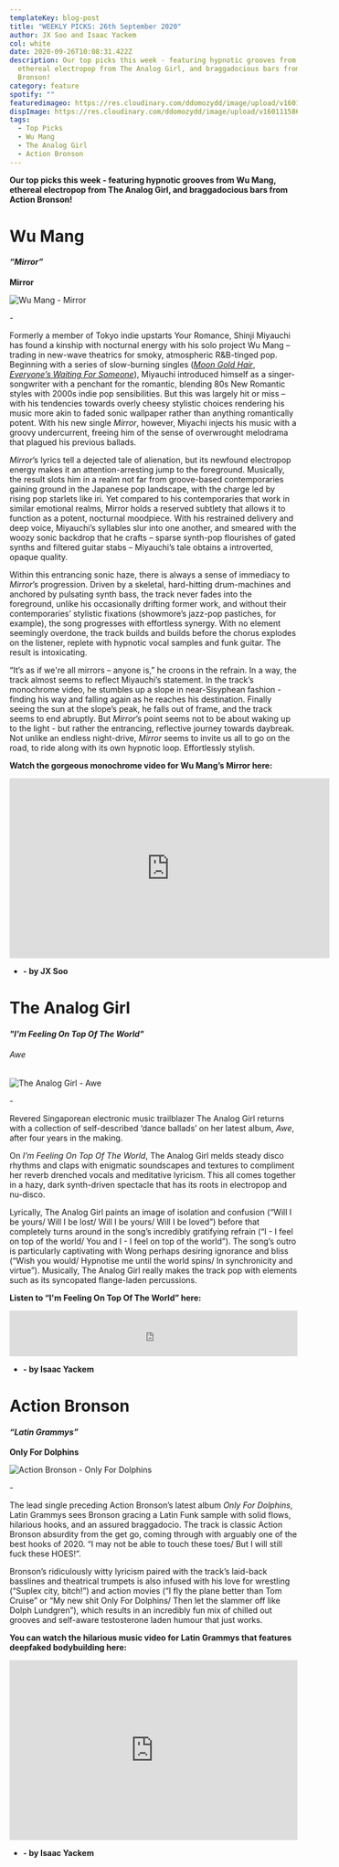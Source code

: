 ```yaml
---
templateKey: blog-post
title: "WEEKLY PICKS: 26th September 2020"
author: JX Soo and Isaac Yackem
col: white
date: 2020-09-26T10:08:31.422Z
description: Our top picks this week - featuring hypnotic grooves from Wu Mang,
  ethereal electropop from The Analog Girl, and braggadocious bars from Action
  Bronson!
category: feature
spotify: ""
featuredimageo: https://res.cloudinary.com/ddomozydd/image/upload/v1601115848/Bannerweek_z21qov.jpg
dispImage: https://res.cloudinary.com/ddomozydd/image/upload/v1601115863/WeeklyCard_tylv3b.jpg
tags:
  - Top Picks
  - Wu Mang
  - The Analog Girl
  - Action Bronson
---
```

**Our top picks this week - featuring hypnotic grooves from Wu Mang, ethereal electropop from The Analog Girl, and braggadocious bars from Action Bronson!**

# Wu Mang

#### ***“Mirror”***

**Mirror**

![Wu Mang - Mirror](https://res.cloudinary.com/ddomozydd/image/upload/v1601116142/WuMang800_bbohdx.jpg "Wu Mang - Mirror")

\-

Formerly a member of Tokyo indie upstarts Your Romance, Shinji Miyauchi has found a kinship with nocturnal energy with his solo project Wu Mang – trading in new-wave theatrics for smoky, atmospheric R&B-tinged pop. Beginning with a series of slow-burning singles (*[Moon Gold Hair](https://open.spotify.com/track/3RRkwePGeAWldZnytuRpyI?si=-I2sJcfYR1ursVpLnzwCsQ)*, *[Everyone’s Waiting For Someone](https://www.youtube.com/watch?v=VSE6YpGcoPU)*), Miyauchi introduced himself as a singer-songwriter with a penchant for the romantic, blending 80s New Romantic styles with 2000s indie pop sensibilities. But this was largely hit or miss – with his tendencies towards overly cheesy stylistic choices rendering his music more akin to faded sonic wallpaper rather than anything romantically potent. With his new single *Mirror*, however, Miyachi injects his music with a groovy undercurrent, freeing him of the sense of overwrought melodrama that plagued his previous ballads. 

*Mirror*’s lyrics tell a dejected tale of alienation, but its newfound electropop energy makes it an attention-arresting jump to the foreground. Musically, the result slots him in a realm not far from groove-based contemporaries gaining ground in the Japanese pop landscape, with the charge led by rising pop starlets like iri. Yet compared to his contemporaries that work in similar emotional realms, Mirror holds a reserved subtlety that allows it to function as a potent, nocturnal moodpiece. With his restrained delivery and deep voice, Miyauchi’s syllables slur into one another, and smeared with the woozy sonic backdrop that he crafts – sparse synth-pop flourishes of gated synths and filtered guitar stabs – Miyauchi’s tale obtains a introverted, opaque quality. 

Within this entrancing sonic haze, there is always a sense of immediacy to *Mirror*’s progression. Driven by a skeletal, hard-hitting drum-machines and anchored by pulsating synth bass, the track never fades into the foreground, unlike his occasionally drifting former work, and without their contemporaries’ stylistic fixations (showmore’s jazz-pop pastiches, for example), the song progresses with effortless synergy. With no element seemingly overdone, the track builds and builds before the chorus explodes on the listener, replete with hypnotic vocal samples and funk guitar. The result is intoxicating.

“It’s as if we're all mirrors – anyone is,” he croons in the refrain. In a way, the track almost seems to reflect Miyauchi’s statement. In the track’s monochrome video, he stumbles up a slope in near-Sisyphean fashion - finding his way and falling again as he reaches his destination. Finally seeing the sun at the slope’s peak, he falls out of frame, and the track seems to end abruptly. But *Mirror*’s point seems not to be about waking up to the light - but rather the entrancing, reflective journey towards daybreak. Not unlike an endless night-drive, *Mirror* seems to invite us all to go on the road, to ride along with its own hypnotic loop. Effortlessly stylish.

**Watch the gorgeous monochrome video for Wu Mang’s Mirror here:**

<iframe width="560" height="315" src="https://www.youtube.com/embed/llP0pQIOWck" frameborder="0" allow="accelerometer; autoplay; clipboard-write; encrypted-media; gyroscope; picture-in-picture" allowfullscreen></iframe>

* **\- by JX Soo**

# The Analog Girl

#### ***"I'm Feeling On Top Of The World"***

###### Awe

![The Analog Girl - Awe](https://res.cloudinary.com/ddomozydd/image/upload/v1601116226/TheAnalogGirl800_v8p40e.jpg "The Analog Girl - Awe")

\-

Revered Singaporean electronic music trailblazer The Analog Girl returns with a collection of self-described ‘dance ballads’ on her latest album, *Awe*, after four years in the making.

On *I’m Feeling On Top Of The World*, The Analog Girl melds steady disco rhythms and claps with enigmatic soundscapes and textures to compliment her reverb drenched vocals and meditative lyricism. This all comes together in a hazy, dark synth-driven spectacle that has its roots in electropop and nu-disco.

Lyrically, The Analog Girl paints an image of isolation and confusion (“Will I be yours/ Will I be lost/ Will I be yours/ Will I be loved”) before that completely turns around in the song’s incredibly gratifying refrain (“I - I feel on top of the world/ You and I - I feel on top of the world”). The song’s outro is particularly captivating with Wong perhaps desiring ignorance and bliss (“Wish you would/ Hypnotise me until the world spins/ In synchronicity and virtue”). Musically, The Analog Girl really makes the track pop with elements such as its syncopated flange-laden percussions.

**Listen to “I'm Feeling On Top Of The World” here:**

<iframe src="https://open.spotify.com/embed/track/4bZy1wFmtiDeYJTaLexb2f" width="100%" height="80" frameborder="0" allowtransparency="true" allow="encrypted-media"></iframe>

* **\- by Isaac Yackem**

# Action Bronson

#### ***“Latin Grammys”***

**Only For Dolphins**

![Action Bronson - Only For Dolphins](https://res.cloudinary.com/ddomozydd/image/upload/v1601116507/ActionBronson800_vwwx4a.jpg "Action Bronson - Only For Dolphins")

\-

The lead single preceding Action Bronson’s latest album *Only For Dolphins*, Latin Grammys sees Bronson gracing a Latin Funk sample with solid flows, hilarious hooks, and an assured braggadocio. The track is classic Action Bronson absurdity from the get go, coming through with arguably one of the best hooks of 2020. “I may not be able to touch these toes/ But I will still fuck these HOES!”.

Bronson’s ridiculously witty lyricism paired with the track’s laid-back basslines and theatrical trumpets is also infused with his love for wrestling (“Suplex city, bitch!”) and action movies (“I fly the plane better than Tom Cruise” or “My new shit Only For Dolphins/ Then let the slammer off like Dolph Lundgren”), which results in an incredibly fun mix of chilled out grooves and self-aware testosterone laden humour that just works.

**You can watch the hilarious music video for Latin Grammys that features deepfaked bodybuilding here:**

<iframe width="100%" height="315" src="https://www.youtube.com/embed/n6R0t_AVIXs" frameborder="0" allow="accelerometer; autoplay; clipboard-write; encrypted-media; gyroscope; picture-in-picture" allowfullscreen></iframe>

* **\- by Isaac Yackem**